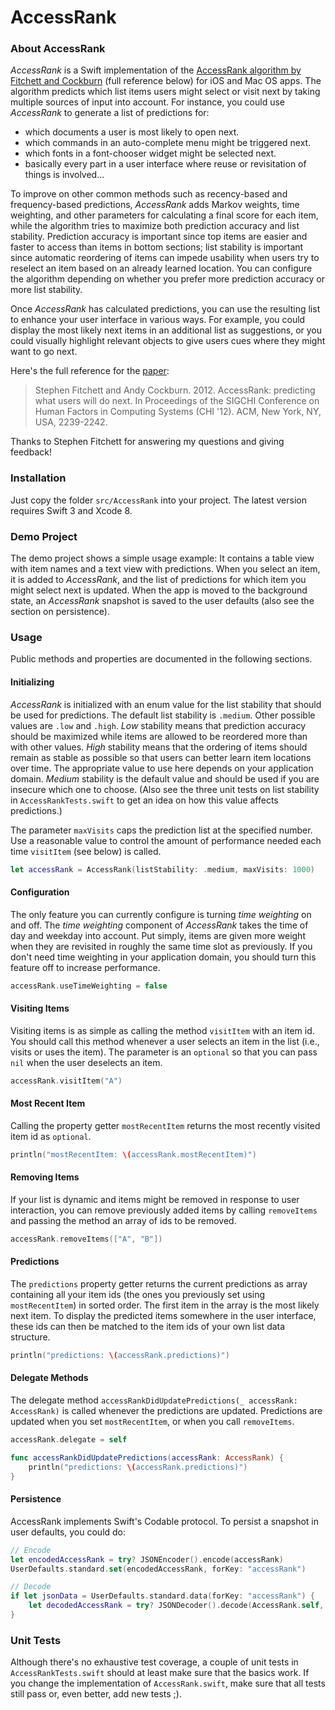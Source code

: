 AccessRank
==========

### About AccessRank

*AccessRank* is a Swift implementation of the [AccessRank algorithm by Fitchett and Cockburn](http://www.cosc.canterbury.ac.nz/andrew.cockburn/papers/AccessRank-camera.pdf) (full reference below) for iOS and Mac OS apps. The algorithm predicts which list items users might select or visit next by taking multiple sources of input into account. For instance, you could use *AccessRank* to generate a list of predictions for:
- which documents a user is most likely to open next.
- which commands in an auto-complete menu might be triggered next.
- which fonts in a font-chooser widget might be selected next.
- basically every part in a user interface where reuse or revisitation of things is involved...

To improve on other common methods such as recency-based and frequency-based predictions, *AccessRank* adds Markov weights, time weighting, and other parameters for calculating a final score for each item, while the algorithm tries to maximize both prediction accuracy and list stability. Prediction accuracy is important since top items are easier and faster to access than items in bottom sections; list stability is important since automatic reordering of items can impede usability when users try to reselect an item based on an already learned location. You can configure the algorithm depending on whether you prefer more prediction accuracy or more list stability.

Once *AccessRank* has calculated predictions, you can use the resulting list to enhance your user interface in various ways. For example, you could display the most likely next items in an additional list as suggestions, or you could visually highlight relevant objects to give users cues where they might want to go next.

Here's the full reference for the [paper](http://www.cosc.canterbury.ac.nz/andrew.cockburn/papers/AccessRank-camera.pdf):

> Stephen Fitchett and Andy Cockburn. 2012. AccessRank: predicting what users will do next. In Proceedings of the SIGCHI Conference on Human Factors in Computing Systems (CHI '12). ACM, New York, NY, USA, 2239-2242.

Thanks to Stephen Fitchett for answering my questions and giving feedback!

### Installation

Just copy the folder `src/AccessRank` into your project. The latest version requires Swift 3 and Xcode 8. 

### Demo Project

The demo project shows a simple usage example: It contains a table view with item names and a text view with predictions. When you select an item, it is added to *AccessRank*, and the list of predictions for which item you might select next is updated. When the app is moved to the background state, an *AccessRank* snapshot is saved to the user defaults (also see the section on persistence).

### Usage

Public methods and properties are documented in the following sections.

#### Initializing

*AccessRank* is initialized with an enum value for the list stability that should be used for predictions. The default list stability is `.medium`. Other possible values are `.low` and `.high`. *Low* stability means that prediction accuracy should be maximized while items are allowed to be reordered more than with other values. *High* stability means that the ordering of items should remain as stable as possible so that users can better learn item locations over time. The appropriate value to use here depends on your application domain. *Medium* stability is the default value and should be used if you are insecure which one to choose.
(Also see the three unit tests on list stability in `AccessRankTests.swift` to get an idea on how this value affects predictions.)  

The parameter `maxVisits` caps the prediction list at the specified number. Use a reasonable value to control the amount of performance needed each time `visitItem` (see below) is called. 

```swift
let accessRank = AccessRank(listStability: .medium, maxVisits: 1000)
```

#### Configuration

The only feature you can currently configure is turning *time weighting* on and off. The *time weighting* component of *AccessRank* takes the time of day and weekday into account. Put simply, items are given more weight when they are revisited in roughly the same time slot as previously. If you don't need time weighting in your application domain, you should turn this feature off to increase performance.

```swift
accessRank.useTimeWeighting = false
```

#### Visiting Items

Visiting items is as simple as calling the method `visitItem` with an item id. You should call this method whenever a user selects an item in the list (i.e., visits or uses the item). The parameter is an `optional` so that you can pass `nil` when the user deselects an item.

```swift
accessRank.visitItem("A")
```

#### Most Recent Item

Calling the property getter `mostRecentItem` returns the most recently visited item id as `optional`.

```swift
println("mostRecentItem: \(accessRank.mostRecentItem)")
```

#### Removing Items

If your list is dynamic and items might be removed in response to user interaction, you can remove previously added items by calling `removeItems` and passing the method an array of ids to be removed.

```swift
accessRank.removeItems(["A", "B"])
```

#### Predictions

The `predictions` property getter returns the current predictions as array containing all your item ids (the ones you previously set using `mostRecentItem`) in sorted order. The first item in the array is the most likely next item. To display the predicted items somewhere in the user interface, these ids can then be matched to the item ids of your own list data structure. 

```swift
println("predictions: \(accessRank.predictions)")
```

#### Delegate Methods

The delegate method `accessRankDidUpdatePredictions(_ accessRank: AccessRank)` is called whenever the predictions are updated. Predictions are updated when you set `mostRecentItem`, or when you call `removeItems`.

```swift
accessRank.delegate = self

func accessRankDidUpdatePredictions(accessRank: AccessRank) {
    println("predictions: \(accessRank.predictions)")
}
```

#### Persistence

AccessRank implements Swift's Codable protocol. To persist a snapshot in user defaults, you could do:

```swift
// Encode
let encodedAccessRank = try? JSONEncoder().encode(accessRank)
UserDefaults.standard.set(encodedAccessRank, forKey: "accessRank")

// Decode
if let jsonData = UserDefaults.standard.data(forKey: "accessRank") {
    let decodedAccessRank = try? JSONDecoder().decode(AccessRank.self, from: jsonData)
}
```

### Unit Tests

Although there's no exhaustive test coverage, a couple of unit tests in `AccessRankTests.swift` should at least make sure that the basics work. If you change the implementation of `AccessRank.swift`, make sure that all tests still pass or, even better, add new tests ;).
